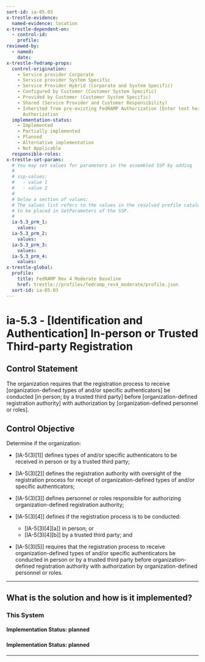 ```yaml
---
sort-id: ia-05.03
x-trestle-evidence:
  named-evidence: location
x-trestle-dependent-on:
  - control-id:
    profile:
reviewed-by:
  - named:
    date:
x-trestle-fedramp-props:
  control-origination:
    - Service provider Corporate
    - Service provider System Specific
    - Service Provider Hybrid (Corporate and System Specific)
    - Configured by Customer (Customer System Specific)
    - Provided by Customer (Customer System Specific)
    - Shared (Service Provider and Customer Responsibility)
    - Inherited from pre-existing FedRAMP Authorization [Enter text here], Date of
      Authorization
  implementation-status:
    - Implemented
    - Partially implemented
    - Planned
    - Alternative implementation
    - Not Applicable
  responsible-roles:
x-trestle-set-params:
  # You may set values for parameters in the assembled SSP by adding
  #
  # ssp-values:
  #   - value 1
  #   - value 2
  #
  # below a section of values:
  # The values list refers to the values in the resolved profile catalog, and the ssp-values represent new values
  # to be placed in SetParameters of the SSP.
  #
  ia-5.3_prm_1:
    values:
  ia-5.3_prm_2:
    values:
  ia-5.3_prm_3:
    values:
  ia-5.3_prm_4:
    values:
x-trestle-global:
  profile:
    title: FedRAMP Rev 4 Moderate Baseline
    href: trestle://profiles/fedramp_rev4_moderate/profile.json
  sort-id: ia-05.03
---
```


# ia-5.3 - \[Identification and Authentication\] In-person or Trusted Third-party Registration

## Control Statement

The organization requires that the registration process to receive [organization-defined types of and/or specific authenticators] be conducted [in person; by a trusted third party] before [organization-defined registration authority] with authorization by [organization-defined personnel or roles].

## Control Objective

Determine if the organization:

- \[IA-5(3)[1]\] defines types of and/or specific authenticators to be received in person or by a trusted third party;

- \[IA-5(3)[2]\] defines the registration authority with oversight of the registration process for receipt of organization-defined types of and/or specific authenticators;

- \[IA-5(3)[3]\] defines personnel or roles responsible for authorizing organization-defined registration authority;

- \[IA-5(3)[4]\] defines if the registration process is to be conducted:

  - \[IA-5(3)[4][a]\] in person; or
  - \[IA-5(3)[4][b]\] by a trusted third party; and

- \[IA-5(3)[5]\] requires that the registration process to receive organization-defined types of and/or specific authenticators be conducted in person or by a trusted third party before organization-defined registration authority with authorization by organization-defined personnel or roles.

______________________________________________________________________

## What is the solution and how is it implemented?

<!-- For implementation status enter one of: implemented, partial, planned, alternative, not-applicable -->

<!-- Note that the list of rules under ### Rules: is read-only and changes will not be captured after assembly to JSON -->

### This System

<!-- Add implementation prose for the main This System component for control: ia-5.3 -->

#### Implementation Status: planned

### 

<!-- Add control implementation description here for control: ia-5.3 -->

#### Implementation Status: planned

______________________________________________________________________
